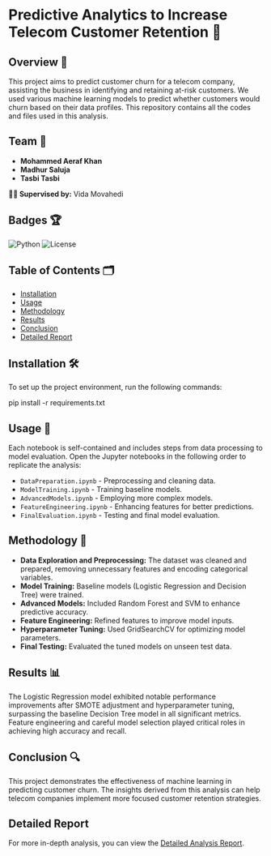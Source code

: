 # Predictive Analytics to Increase Telecom Customer Retention 📶

## Overview 📝
This project aims to predict customer churn for a telecom company, assisting the business in identifying and retaining at-risk customers. We used various machine learning models to predict whether customers would churn based on their data profiles. This repository contains all the codes and files used in this analysis.

## Team 👥
- **Mohammed Aeraf Khan**
- **Madhur Saluja**
- **Tasbi Tasbi**

**👩‍🏫 Supervised by:** Vida Movahedi

## Badges 🏆
![Python](https://img.shields.io/badge/python-3.8-blue.svg)
![License](https://img.shields.io/badge/license-MIT-green.svg)

## Table of Contents 🗂
- [Installation](#installation)
- [Usage](#usage)
- [Methodology](#methodology)
- [Results](#results)
- [Conclusion](#conclusion)
- [Detailed Report](#Report)

## Installation 🛠
To set up the project environment, run the following commands:


pip install -r requirements.txt


## Usage 🚀

Each notebook is self-contained and includes steps from data processing to model evaluation. Open the Jupyter notebooks in the following order to replicate the analysis:

- `DataPreparation.ipynb` - Preprocessing and cleaning data.
- `ModelTraining.ipynb` - Training baseline models.
- `AdvancedModels.ipynb` - Employing more complex models.
- `FeatureEngineering.ipynb` - Enhancing features for better predictions.
- `FinalEvaluation.ipynb` - Testing and final model evaluation.

## Methodology 🧪

- **Data Exploration and Preprocessing:** The dataset was cleaned and prepared, removing unnecessary features and encoding categorical variables.
- **Model Training:** Baseline models (Logistic Regression and Decision Tree) were trained.
- **Advanced Models:** Included Random Forest and SVM to enhance predictive accuracy.
- **Feature Engineering:** Refined features to improve model inputs.
- **Hyperparameter Tuning:** Used GridSearchCV for optimizing model parameters.
- **Final Testing:** Evaluated the tuned models on unseen test data.

## Results 📊

The Logistic Regression model exhibited notable performance improvements after SMOTE adjustment and hyperparameter tuning, surpassing the baseline Decision Tree model in all significant metrics. Feature engineering and careful model selection played critical roles in achieving high accuracy and recall.

## Conclusion 🔍

This project demonstrates the effectiveness of machine learning in predicting customer churn. The insights derived from this analysis can help telecom companies implement more focused customer retention strategies.

## Detailed Report
For more in-depth analysis, you can view the [Detailed Analysis Report](Report.pdf).

